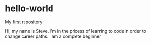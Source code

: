 # hello-world
My first repository

Hi, my name is Steve. I'm in the pricess of learning to code in order to change career paths.  I am a complete beginner.   
